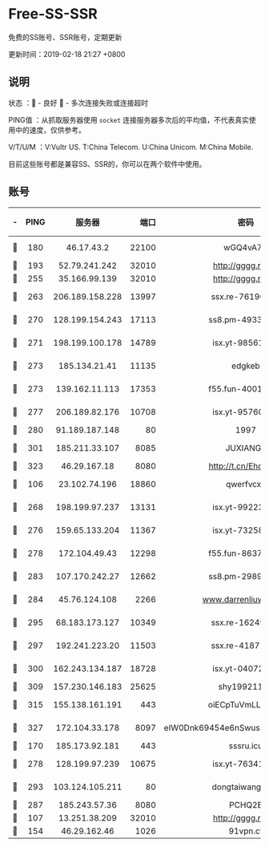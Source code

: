 # Free-SS-SSR

免费的SS账号、SSR账号，定期更新

更新时间：2019-02-18 21:27 +0800

## 说明

状态     ：🙂 - 良好 🙁 - 多次连接失败或连接超时

PING值   ：从抓取服务器使用 `socket` 连接服务器多次后的平均值，不代表真实使用中的速度，仅供参考。

V/T/U/M  ：V:Vultr US. T:China Telecom. U:China Unicom. M:China Mobile.

目前这些账号都是兼容SS、SSR的，你可以在两个软件中使用。

## 账号

|-|PING|服务器|端口|密码|加密方式|区域|V/T/U/M|
|:----:|:----:|:-----:|-----:|:----:|:----:|:----:|:----:|
|🙂|180|46.17.43.2|22100|wGQ4vA7D|aes-256-gcm|RU|7↓/10↑/10↑/10↑|
|🙂|193|52.79.241.242|32010|http://gggg.rocks|chacha20|KR|9↑/9↑/10↑/9↑|
|🙂|255|35.166.99.139|32010|http://gggg.rocks|chacha20|US|8↑/8↑/8↑/8↑|
|🙂|263|206.189.158.228|13997|ssx.re-76196312|aes-256-cfb|SG|8↑/9↑/9↑/9↑|
|🙂|270|128.199.154.243|17113|ss8.pm-49338576|aes-256-cfb|SG|10↑/10↑/10↑/10↑|
|🙂|271|198.199.100.178|14789|isx.yt-98561144|aes-256-cfb|US|9↑/9↑/9↑/9↑|
|🙂|273|185.134.21.41|11135|edgkeb|aes-256-cfb|GB|10↑/10↑/10↑/10↑|
|🙂|273|139.162.11.113|17353|f55.fun-40016960|aes-256-cfb|SG|10↑/10↑/10↑/10↑|
|🙂|277|206.189.82.176|10708|isx.yt-95760947|aes-256-cfb|SG|9↑/9↑/9↑/9↑|
|🙂|280|91.189.187.148|80|1997|chacha20|US|3↑/3↑/3↑/5↑|
|🙂|301|185.211.33.107|8085|JUXIANGE|aes-128-ctr|US|10↑/10↑/10↑/10↑|
|🙂|323|46.29.167.18|8080|http://t.cn/EhdmTxe|rc4-md5|RU|10↑/10↑/10↑/10↑|
|🙂|106|23.102.74.196|18860|qwerfvcxz|aes-256-gcm|JP|7↑/10↑/9↑/10↑|
|🙂|268|198.199.97.237|13131|isx.yt-99223416|aes-256-cfb|US|9↑/9↑/9↑/9↑|
|🙂|276|159.65.133.204|11367|isx.yt-73258581|aes-256-cfb|SG|9↑/9↑/9↑/9↑|
|🙂|278|172.104.49.43|12298|f55.fun-86373807|aes-256-cfb|SG|10↑/10↑/10↑/10↑|
|🙂|283|107.170.242.27|12662|ss8.pm-29895906|aes-256-cfb|US|10↑/10↑/10↑/10↑|
|🙂|284|45.76.124.108|2266|www.darrenliuwei.com|aes-256-cfb|AU|9↑/10↑/10↑/10↑|
|🙂|295|68.183.173.127|10349|ssx.re-16249427|aes-256-cfb|US|8↑/9↑/9↑/9↑|
|🙂|297|192.241.223.20|11503|ssx.re-41871836|aes-256-cfb|US|8↑/9↑/9↑/9↑|
|🙂|300|162.243.134.187|18728|isx.yt-04072308|aes-256-cfb|US|9↑/9↑/9↑/9↑|
|🙂|309|157.230.146.183|25625|shy19921124|rc4-md5|US|10↑/10↑/10↑/10↑|
|🙂|315|155.138.161.191|443|oiECpTuVmLLxk4Ts|aes-256-cfb|US|2↓/10↑/10↑/10↑|
|🙂|327|172.104.33.178|8097|eIW0Dnk69454e6nSwuspv9DmS201tQ0D|aes-256-cfb|SG|10↑/10↑/10↑/10↑|
|🙂|170|185.173.92.181|443|sssru.icu|rc4-md5|RU|9↑/9↑/10↑/9↑|
|🙂|278|128.199.97.239|10675|isx.yt-76341094|aes-256-cfb|SG|9↑/9↑/9↑/9↑|
|🙂|293|103.124.105.211|80|dongtaiwang.com|aes-256-cfb|US|10↑/10↑/10↑/10↑|
|🙁|287|185.243.57.36|8080|PCHQ2E|rc4-md5|US|10↑/8↓/9↑/9↑|
|🙁|107|13.251.38.209|32010|http://gggg.rocks|chacha20|SG|7↑/8↑/8↑/9↑|
|🙁|154|46.29.162.46|1026|91vpn.cf|rc4-md5|RU|10↑/9↑/9↑/10↑|
